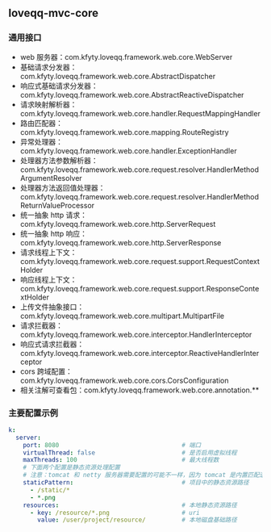 ## loveqq-mvc-core

### 通用接口
* web 服务器：com.kfyty.loveqq.framework.web.core.WebServer
* 基础请求分发器：com.kfyty.loveqq.framework.web.core.AbstractDispatcher
* 响应式基础请求分发器：com.kfyty.loveqq.framework.web.core.AbstractReactiveDispatcher
* 请求映射解析器：com.kfyty.loveqq.framework.web.core.handler.RequestMappingHandler
* 路由匹配器：com.kfyty.loveqq.framework.web.core.mapping.RouteRegistry
* 异常处理器：com.kfyty.loveqq.framework.web.core.handler.ExceptionHandler
* 处理器方法参数解析器：com.kfyty.loveqq.framework.web.core.request.resolver.HandlerMethodArgumentResolver
* 处理器方法返回值处理器：com.kfyty.loveqq.framework.web.core.request.resolver.HandlerMethodReturnValueProcessor
* 统一抽象 http 请求：com.kfyty.loveqq.framework.web.core.http.ServerRequest
* 统一抽象 http 响应：com.kfyty.loveqq.framework.web.core.http.ServerResponse
* 请求线程上下文：com.kfyty.loveqq.framework.web.core.request.support.RequestContextHolder
* 响应线程上下文：com.kfyty.loveqq.framework.web.core.request.support.ResponseContextHolder
* 上传文件抽象接口：com.kfyty.loveqq.framework.web.core.multipart.MultipartFile
* 请求拦截器：com.kfyty.loveqq.framework.web.core.interceptor.HandlerInterceptor
* 响应式请求拦截器：com.kfyty.loveqq.framework.web.core.interceptor.ReactiveHandlerInterceptor
* cors 跨域配置：com.kfyty.loveqq.framework.web.core.cors.CorsConfiguration
* 相关注解可查看包：com.kfyty.loveqq.framework.web.core.annotation.**

### 主要配置示例
```yml
k:
  server:
    port: 8080                                  # 端口
    virtualThread: false                        # 是否启用虚拟线程
    maxThreads: 100                             # 最大线程数
    # 下面两个配置是静态资源处理配置
    # 注意：tomcat 和 netty 服务器需要配置的可能不一样，因为 tomcat 是内置匹配逻辑，netty 是基于 ant 路径匹配逻辑
    staticPattern:                              # 项目中的静态资源路径
      - /static/*
      - *.png
    resources:                                  # 本地静态资源路径
      - key: /resource/*.png                    # uri
        value: /user/project/resource/          # 本地磁盘基础路径
```